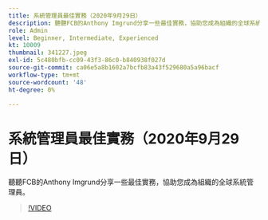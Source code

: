 ```yaml
---
title: 系統管理員最佳實務（2020年9月29日）
description: 聽聽FCB的Anthony Imgrund分享一些最佳實務，協助您成為組織的全球系統管理員。
role: Admin
level: Beginner, Intermediate, Experienced
kt: 10009
thumbnail: 341227.jpeg
exl-id: 5c480bfb-cc09-43f3-86c0-b840938f027d
source-git-commit: ca06e5a8b1602a7bcfb83a43f529680a5a96bacf
workflow-type: tm+mt
source-wordcount: '48'
ht-degree: 0%

---
```


# 系統管理員最佳實務（2020年9月29日）

聽聽FCB的Anthony Imgrund分享一些最佳實務，協助您成為組織的全球系統管理員。

>[!VIDEO](https://video.tv.adobe.com/v/341227/?quality=12&learn=on)
